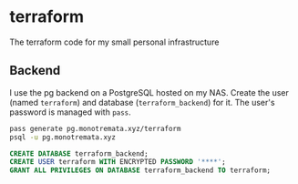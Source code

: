 # terraform

The terraform code for my small personal infrastructure

## Backend

I use the pg backend on a PostgreSQL hosted on my NAS. Create the user (named
`terraform`) and database (`terraform_backend`) for it. The user's password is
managed with `pass`.

```sh
pass generate pg.monotremata.xyz/terraform
psql -u pg.monotremata.xyz
```

```sql
CREATE DATABASE terraform_backend;
CREATE USER terraform WITH ENCRYPTED PASSWORD '****';
GRANT ALL PRIVILEGES ON DATABASE terraform_backend TO terraform;
```
